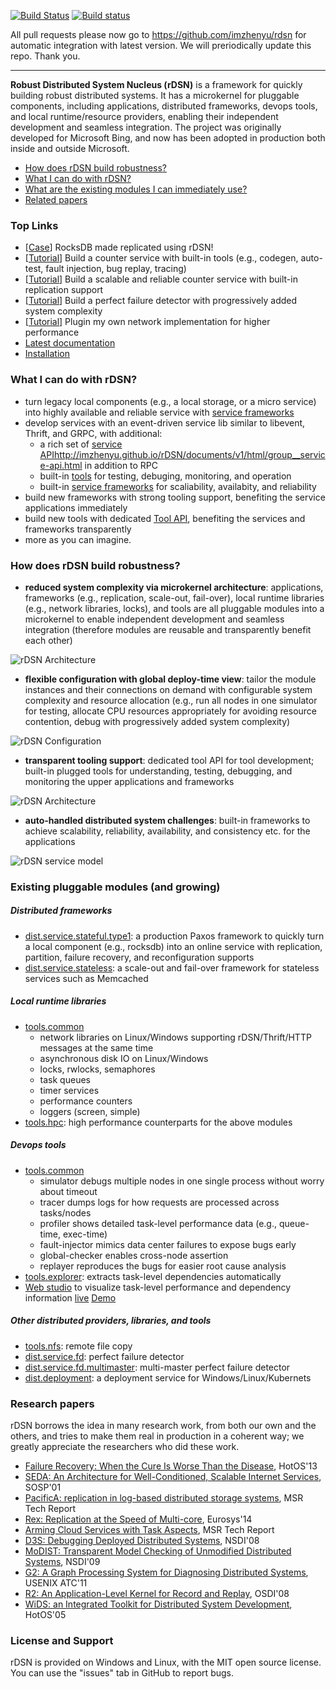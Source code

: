 [![Build Status](https://travis-ci.org/imzhenyu/rDSN.svg?branch=master)](https://travis-ci.org/imzhenyu/rDSN) [![Build status](https://ci.appveyor.com/api/projects/status/c0uqfq0k6ep7qote?svg=true)](https://ci.appveyor.com/project/imzhenyu/rdsn)

All pull requests please now go to https://github.com/imzhenyu/rdsn for automatic integration with latest version. We will preriodically update this repo. Thank you.

<hr>

**Robust Distributed System Nucleus (rDSN)** is a framework for quickly building robust distributed systems. It has a microkernel for pluggable components, including applications, distributed frameworks, devops tools, and local runtime/resource providers, enabling their independent development and seamless integration. The project was originally developed for Microsoft Bing, and now has been adopted in production both inside and outside Microsoft. 

* [How does rDSN build robustness?](#novel)
* [What I can do with rDSN?](#cando)
* [What are the existing modules I can immediately use?](#existing)
* [Related papers](#papers)


### Top Links
 * [[Case](https://github.com/imzhenyu/rocksdb)] RocksDB made replicated using rDSN!
 * [[Tutorial](https://github.com/Microsoft/rDSN/wiki/Tutorial:-Build-A-Single-Node-Counter-Service)] Build a counter service with built-in tools (e.g., codegen, auto-test, fault injection, bug replay, tracing)
 * [[Tutorial](https://github.com/Microsoft/rDSN/wiki/Tutorial:-Build-A-Scalable-and-Reliable-Counter-Service)] Build a scalable and reliable counter service with built-in replication support
 * [[Tutorial](https://github.com/Microsoft/rDSN/wiki/Tutorial:-Perfect-Failure-Detector)] Build a perfect failure detector with progressively added system complexity
 * [[Tutorial](https://github.com/Microsoft/rDSN/wiki/Tutorial:-Plugin-A-New-Network-Implementation)] Plugin my own network implementation for higher performance
 * [Latest documentation](http://imzhenyu.github.io/rDSN/documents/v1/html/index.html)
 * [Installation](https://github.com/Microsoft/rDSN/wiki/Installation)

### <a name="cando"> What I can do with rDSN? </a>

 * turn legacy local components (e.g., a local storage, or a micro service) into highly available and reliable service with [service frameworks](https://github.com/imzhenyu/rDSN.dist.service)
 * develop services with an event-driven service lib similar to libevent, Thrift, and GRPC, with additional:
    * a rich set of [service API]()http://imzhenyu.github.io/rDSN/documents/v1/html/group__service-api.html in addition to RPC 
    * built-in [tools](#tools) for testing, debuging, monitoring, and operation
    * built-in [service frameworks](#fraemworks) for scaliability, availabity, and reliability
 * build new frameworks with strong tooling support, benefiting the service applications immediately 
 * build new tools with dedicated [Tool API](http://imzhenyu.github.io/rDSN/documents/v1/html/group__tool-api.html), benefiting the services and frameworks transparently
 * more as you can imagine.

### <a name="novel"> How does rDSN build robustness? </a> 

 * **reduced system complexity via microkernel architecture**: applications, frameworks (e.g., replication, scale-out, fail-over), local runtime libraries (e.g., network libraries, locks), and tools are all pluggable modules into a microkernel to enable independent development and seamless integration (therefore modules are reusable and transparently benefit each other) 
 
 ![rDSN Architecture](doc/imgs/arch.png)
 
 * **flexible configuration with global deploy-time view**: tailor the module instances and their connections on demand with configurable system complexity and resource allocation (e.g., run all nodes in one simulator for testing, allocate CPU resources appropriately for avoiding resource contention, debug with progressively added system complexity) 
 
 ![rDSN Configuration](doc/imgs/config.png)
 
 * **transparent tooling support**: dedicated tool API for tool development; built-in plugged tools for understanding, testing, debugging, and monitoring the upper applications and frameworks 

 ![rDSN Architecture](doc/imgs/viz.png)
 
 * **auto-handled distributed system challenges**: built-in frameworks to achieve scalability, reliability, availability, and consistency etc. for the applications
 
 ![rDSN service model](doc/imgs/rdsn-layer2.jpg) 
 
### <a name="existing">Existing pluggable modules (and growing) </a>

##### <a name="frameworks"> Distributed frameworks </a>

 * [dist.service.stateful.type1](https://github.com/imzhenyu/rDSN.dist.service): a production Paxos framework to quickly turn a local component (e.g., rocksdb) into an online service with replication, partition, failure recovery, and reconfiguration supports
 * [dist.service.stateless](https://github.com/imzhenyu/rDSN.dist.service): a scale-out and fail-over framework for stateless services such as Memcached

##### <a name="locallibs"> Local runtime libraries </a> 

 * [tools.common](https://github.com/imzhenyu/rDSN/tree/master/src/plugins/tools.common)
   * network libraries on Linux/Windows supporting rDSN/Thrift/HTTP messages at the same time
   * asynchronous disk IO on Linux/Windows
   * locks, rwlocks, semaphores
   * task queues 
   * timer services
   * performance counters
   * loggers (screen, simple)
 * [tools.hpc](https://github.com/imzhenyu/rDSN.tools.hpc): high performance counterparts for the above modules

##### <a name="tools"> Devops tools </a>

 * [tools.common](https://github.com/imzhenyu/rDSN/tree/master/src/plugins/tools.common)
   * simulator debugs multiple nodes in one single process without worry about timeout
   * tracer dumps logs for how requests are processed across tasks/nodes
   * profiler shows detailed task-level performance data (e.g., queue-time, exec-time)
   * fault-injector mimics data center failures to expose bugs early
   * global-checker enables cross-node assertion 
   * replayer reproduces the bugs for easier root cause analysis
 * [tools.explorer](https://github.com/imzhenyu/rDSN.tools.explorer): extracts task-level dependencies automatically 
 * [Web studio](https://github.com/imzhenyu/rDSN/tree/master/src/tools/webstudio) to visualize task-level performance and dependency information [live](http://imzhenyu.github.io/rDSN/webstudio/setting.html) [Demo](https://www.youtube.com/watch?v=FKNNg3Yzu6o) 

##### Other distributed providers, libraries, and tools

 * [tools.nfs](https://github.com/imzhenyu/rDSN/tree/master/src/plugins/tools.nfs): remote file copy 
 * [dist.service.fd](https://github.com/imzhenyu/rDSN.dist.service/tree/master/src/fd): perfect failure detector
 * [dist.service.fd.multimaster](https://github.com/imzhenyu/rDSN.dist.service/tree/master/src/fd): multi-master perfect failure detector
 * [dist.deployment](https://github.com/imzhenyu/rDSN.dist.deployment): a deployment service for Windows/Linux/Kubernets  

### <a name="papers"> Research papers </a>

rDSN borrows the idea in many research work, from both our own and the others, and tries to make them real in production in a coherent way; we greatly appreciate the researchers who did these work.

 * [Failure Recovery: When the Cure Is Worse Than the Disease](https://www.microsoft.com/en-us/research/wp-content/uploads/2016/02/FailureRecoveryBeEvil.pdf), HotOS'13	
 * [SEDA: An Architecture for Well-Conditioned, Scalable Internet Services](https://www.eecs.harvard.edu/~mdw/papers/seda-sosp01.pdf), SOSP'01 
 * [PacificA: replication in log-based distributed storage systems](https://www.microsoft.com/en-us/research/wp-content/uploads/2008/02/tr-2008-25.pdf), MSR Tech Report 
 * [Rex: Replication at the Speed of Multi-core](https://www.microsoft.com/en-us/research/wp-content/uploads/2016/02/ppaxos.pdf), Eurosys'14
 * [Arming Cloud Services with Task Aspects](https://www.microsoft.com/en-us/research/wp-content/uploads/2016/02/zion.techreport.pdf), MSR Tech Report
 * [D3S: Debugging Deployed Distributed Systems](https://www.microsoft.com/en-us/research/wp-content/uploads/2008/02/d3s_nsdi08.pdf), NSDI'08 
 * [MoDIST: Transparent Model Checking of Unmodified Distributed Systems](http://www.cs.columbia.edu/~junfeng/papers/modist-nsdi09.pdf), NSDI'09 
 * [G2: A Graph Processing System for Diagnosing Distributed Systems](https://www.microsoft.com/en-us/research/wp-content/uploads/2016/02/G2-cr.pdf), USENIX ATC'11 
 * [R2: An Application-Level Kernel for Record and Replay](https://www.microsoft.com/en-us/research/wp-content/uploads/2016/02/r2-osdi08.pdf), OSDI'08 
 * [WiDS: an Integrated Toolkit for Distributed System Development](https://www.microsoft.com/en-us/research/wp-content/uploads/2005/06/wids.pdf), HotOS'05 

### License and Support

rDSN is provided on Windows and Linux, with the MIT open source license. You can use the "issues" tab in GitHub to report bugs. 

